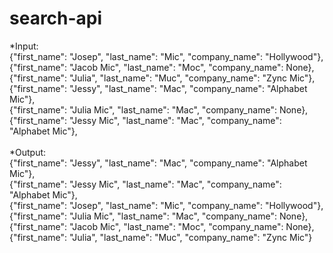 # search-api
*Input: <br>
{"first_name": "Josep",    "last_name": "Mic", "company_name": "Hollywood"},<br>
{"first_name": "Jacob Mic",    "last_name": "Moc", "company_name": None},<br>
{"first_name": "Julia",    "last_name": "Muc", "company_name": "Zync Mic"},<br>
{"first_name": "Jessy",    "last_name": "Mac", "company_name": "Alphabet Mic"},<br>
{"first_name": "Julia Mic",    "last_name": "Mac", "company_name": None},<br>
{"first_name": "Jessy Mic",    "last_name": "Mac", "company_name": "Alphabet Mic"},
<br><br>
*Output:<br>
{"first_name": "Jessy",    "last_name":  "Mac", "company_name": "Alphabet Mic"},<br>
{"first_name": "Jessy Mic", "last_name": "Mac", "company_name": "Alphabet Mic"},<br>
{"first_name": "Josep",     "last_name": "Mic", "company_name": "Hollywood"},<br>
{"first_name": "Julia Mic", "last_name": "Mac", "company_name": None},<br>
{"first_name": "Jacob Mic", "last_name": "Moc", "company_name": None},<br>
{"first_name": "Julia",     "last_name": "Muc", "company_name": "Zync Mic"}

